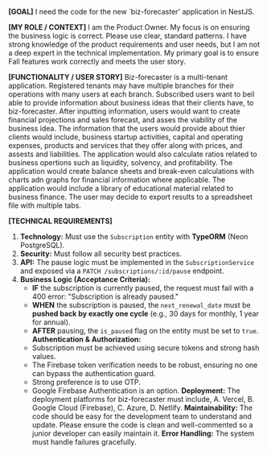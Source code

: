 **[GOAL]**
I need the code for the new `biz-forecaster' application in NestJS.

**[MY ROLE / CONTEXT]**
I am the Product Owner. My focus is on ensuring the business logic is correct. Please use clear, standard patterns.
I have strong knowledge of the product requirements and user needs, but I am not a deep expert in the technical implementation. My primary goal is to ensure Fall features work correctly and meets the user story.

**[FUNCTIONALITY / USER STORY]**
Biz-forecaster is a multi-tenant application. Registered tenants may have multiple branches for their operations with many users at each branch. Subscribed users want to beil able to provide information about business ideas that their clients have, to biz-forecaster. After inputting information, users would want to create financial projections and sales forecast, and asses the viability of the business idea. The information that the users would provide about thier clients would include, business startup activities, capital and operating expenses, products and services that they offer along with prices, and assests and liabilities. The application would also calculate ratios related to business opertions such as liquidity, solvency, and profitability. The application would create balance sheets and break-even calculations with charts adn graphs for financial information where applicable. The application would include a library of educational material related to business finance. The user may decide to export results to a spreadsheet file with multiple tabs.

**[TECHNICAL REQUIREMENTS]**
1.  **Technology:** Must use the `Subscription` entity with **TypeORM** (Neon PostgreSQL).
2.  **Security:** Must follow all security best practices.
2.  **API:** The pause logic must be implemented in the `SubscriptionService` and exposed via a `PATCH /subscriptions/:id/pause` endpoint.
3.  **Business Logic (Acceptance Criteria):**
    * **IF** the subscription is currently paused, the request must fail with a 400 error: "Subscription is already paused."
    * **WHEN** the subscription is paused, the `next_renewal_date` must be **pushed back by exactly one cycle** (e.g., 30 days for monthly, 1 year for annual).
    * **AFTER** pausing, the `is_paused` flag on the entity must be set to `true`.
    **Authentication & Authorization:**
    * Subscription must be achieved using secure tokens and strong hash values.
    * The Firebase token verification needs to be robust, ensuring no one can bypass the authentication guard.
    * Strong preference is to use OTP.
    * Google Firebase Authentication is an option.
    **Deployment:** The deployment platforms for biz-forecaster must include, A. Vercel, B. Google Cloud (Firebase), C. Azure, D. Netlify.
    **Maintainability:** The code should be easy for the development team to understand and update. Please ensure the code is clean and well-commented so a junior developer can easily maintain it.
    **Error Handling:** The system must handle failures gracefully.
